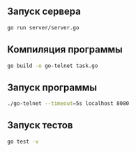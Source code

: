## Запуск сервера
```bash
go run server/server.go
```
## Компиляция программы
```bash
go build -o go-telnet task.go
```
## Запуск программы
```bash
./go-telnet --timeout=5s localhost 8080
```

## Запуск тестов
```bash
go test -v
```
